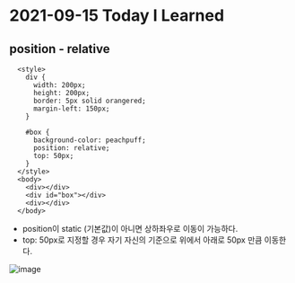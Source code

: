 # 2021-09-15 Today I Learned

## position - relative
~~~
  <style>
    div {
      width: 200px;
      height: 200px;
      border: 5px solid orangered;
      margin-left: 150px;
    }

    #box {
      background-color: peachpuff;
      position: relative;
      top: 50px;
    }
  </style>
  <body>
    <div></div>
    <div id="box"></div>
    <div></div>
  </body>
~~~
* position이 static (기본값)이 아니면 상하좌우로 이동이 가능하다.
* top: 50px로 지정할 경우 자기 자신의 기준으로 위에서 아래로 50px 만큼 이동한다.   

![image](https://user-images.githubusercontent.com/58898466/133396685-6c566f2b-bb11-4bec-8e36-52b839f8bd42.png)
